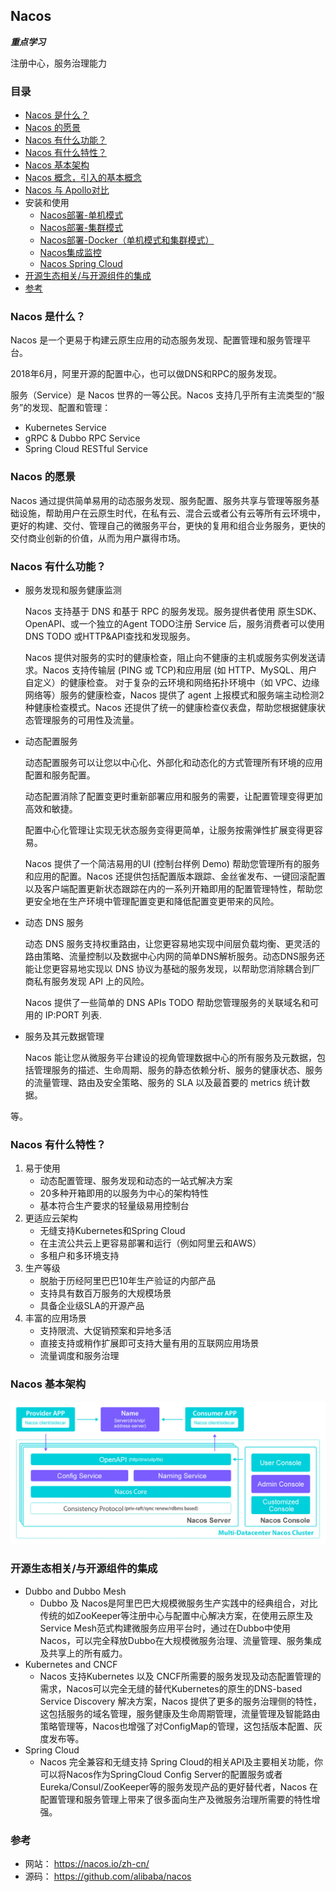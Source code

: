 ## Nacos
**_重点学习_**

注册中心，服务治理能力

### 目录
* [Nacos 是什么？](#Nacos-是什么？)
* [Nacos 的愿景](#Nacos-的愿景)
* [Nacos 有什么功能？](#Nacos-有什么功能？)
* [Nacos 有什么特性？](#Nacos-有什么特性？)
* [Nacos 基本架构](#Nacos-基本架构)
* [Nacos 概念，引入的基本概念](Nacos-概念.md)
* [Nacos 与 Apollo对比](../Apollo/Apollo.md#配置中心对比)
* 安装和使用
    * [Nacos部署-单机模式](Nacos-Install-single.md)
    * [Nacos部署-集群模式](Nacos-Install-cluster.md)
    * [Nacos部署-Docker（单机模式和集群模式）](Nacos-Install-Docker.md)
    * [Nacos集成监控](Nacos-Integrated-Install.md)
    * [Nacos Spring Cloud](Nacos-Spring-Cloud.md)
* [开源生态相关/与开源组件的集成](#开源生态相关/与开源组件的集成)
* [参考](#参考)

### Nacos 是什么？
Nacos 是一个更易于构建云原生应用的动态服务发现、配置管理和服务管理平台。

2018年6月，阿里开源的配置中心，也可以做DNS和RPC的服务发现。

服务（Service）是 Nacos 世界的一等公民。Nacos 支持几乎所有主流类型的“服务”的发现、配置和管理：
* Kubernetes Service
* gRPC & Dubbo RPC Service
* Spring Cloud RESTful Service

### Nacos 的愿景
Nacos 通过提供简单易用的动态服务发现、服务配置、服务共享与管理等服务基础设施，帮助用户在云原生时代，在私有云、混合云或者公有云等所有云环境中，更好的构建、交付、管理自己的微服务平台，更快的复用和组合业务服务，更快的交付商业创新的价值，从而为用户赢得市场。

### Nacos 有什么功能？
* 服务发现和服务健康监测

    Nacos 支持基于 DNS 和基于 RPC 的服务发现。服务提供者使用 原生SDK、OpenAPI、或一个独立的Agent TODO注册 Service 后，服务消费者可以使用DNS TODO 或HTTP&API查找和发现服务。

    Nacos 提供对服务的实时的健康检查，阻止向不健康的主机或服务实例发送请求。Nacos 支持传输层 (PING 或 TCP)和应用层 (如 HTTP、MySQL、用户自定义）的健康检查。 对于复杂的云环境和网络拓扑环境中（如 VPC、边缘网络等）服务的健康检查，Nacos 提供了 agent 上报模式和服务端主动检测2种健康检查模式。Nacos 还提供了统一的健康检查仪表盘，帮助您根据健康状态管理服务的可用性及流量。

* 动态配置服务

    动态配置服务可以让您以中心化、外部化和动态化的方式管理所有环境的应用配置和服务配置。

    动态配置消除了配置变更时重新部署应用和服务的需要，让配置管理变得更加高效和敏捷。

    配置中心化管理让实现无状态服务变得更简单，让服务按需弹性扩展变得更容易。

    Nacos 提供了一个简洁易用的UI (控制台样例 Demo) 帮助您管理所有的服务和应用的配置。Nacos 还提供包括配置版本跟踪、金丝雀发布、一键回滚配置以及客户端配置更新状态跟踪在内的一系列开箱即用的配置管理特性，帮助您更安全地在生产环境中管理配置变更和降低配置变更带来的风险。

* 动态 DNS 服务

    动态 DNS 服务支持权重路由，让您更容易地实现中间层负载均衡、更灵活的路由策略、流量控制以及数据中心内网的简单DNS解析服务。动态DNS服务还能让您更容易地实现以 DNS 协议为基础的服务发现，以帮助您消除耦合到厂商私有服务发现 API 上的风险。

    Nacos 提供了一些简单的 DNS APIs TODO 帮助您管理服务的关联域名和可用的 IP:PORT 列表.

* 服务及其元数据管理

    Nacos 能让您从微服务平台建设的视角管理数据中心的所有服务及元数据，包括管理服务的描述、生命周期、服务的静态依赖分析、服务的健康状态、服务的流量管理、路由及安全策略、服务的 SLA 以及最首要的 metrics 统计数据。

等。

### Nacos 有什么特性？
1. 易于使用
    * 动态配置管理、服务发现和动态的一站式解决方案
    * 20多种开箱即用的以服务为中心的架构特性
    * 基本符合生产要求的轻量级易用控制台
2. 更适应云架构
    * 无缝支持Kubernetes和Spring Cloud
    * 在主流公共云上更容易部署和运行（例如阿里云和AWS）
    * 多租户和多环境支持
3. 生产等级
    * 脱胎于历经阿里巴巴10年生产验证的内部产品
    * 支持具有数百万服务的大规模场景
    * 具备企业级SLA的开源产品
4. 丰富的应用场景
    * 支持限流、大促销预案和异地多活
    * 直接支持或稍作扩展即可支持大量有用的互联网应用场景
    * 流量调度和服务治理

### Nacos 基本架构
![Nacos架构](../images/nacos.jpeg)

### 开源生态相关/与开源组件的集成
* Dubbo and Dubbo Mesh
    * Dubbo 及 Nacos是阿里巴巴大规模微服务生产实践中的经典组合，对比传统的如ZooKeeper等注册中心与配置中心解决方案，在使用云原生及Service Mesh范式构建微服务应用平台时，通过在Dubbo中使用Nacos，可以完全释放Dubbo在大规模微服务治理、流量管理、服务集成及共享上的所有威力。
* Kubernetes and CNCF
    * Nacos 支持Kubernetes 以及 CNCF所需要的服务发现及动态配置管理的需求，Nacos可以完全无缝的替代Kubernetes的原生的DNS-based Service Discovery 解决方案，Nacos 提供了更多的服务治理侧的特性，这包括服务的域名管理，服务健康及生命周期管理，流量管理及智能路由策略管理等，Nacos也增强了对ConfigMap的管理，这包括版本配置、灰度发布等。
* Spring Cloud
    * Nacos 完全兼容和无缝支持 Spring Cloud的相关API及主要相关功能，你可以将Nacos作为SpringCloud Config Server的配置服务或者Eureka/Consul/ZooKeeper等的服务发现产品的更好替代者，Nacos 在配置管理和服务管理上带来了很多面向生产及微服务治理所需要的特性增强。

### 参考
* 网站： https://nacos.io/zh-cn/
* 源码： https://github.com/alibaba/nacos